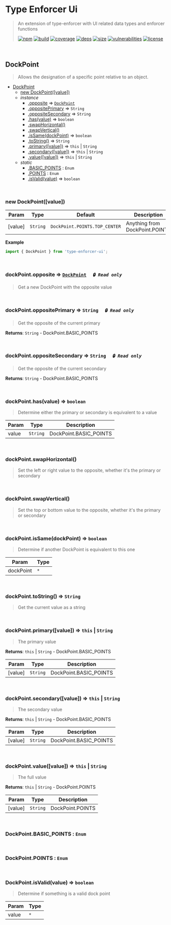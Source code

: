 # Type Enforcer Ui

> An extension of type-enforcer with UI related data types and enforcer functions
>
> [![npm][npm]][npm-url]
[![build][build]][build-url]
[![coverage][coverage]][coverage-url]
[![deps][deps]][deps-url]
[![size][size]][size-url]
[![vulnerabilities][vulnerabilities]][vulnerabilities-url]
[![license][license]][license-url]


<br><a name="DockPoint"></a>

## DockPoint
> Allows the designation of a specific point relative to an object.


* [DockPoint](#DockPoint)
    * [new DockPoint([value])](#new_DockPoint_new)
    * _instance_
        * [.opposite](#DockPoint+opposite) ⇒ [<code>DockPoint</code>](#DockPoint)
        * [.oppositePrimary](#DockPoint+oppositePrimary) ⇒ <code>String</code>
        * [.oppositeSecondary](#DockPoint+oppositeSecondary) ⇒ <code>String</code>
        * [.has(value)](#DockPoint+has) ⇒ <code>boolean</code>
        * [.swapHorizontal()](#DockPoint+swapHorizontal)
        * [.swapVertical()](#DockPoint+swapVertical)
        * [.isSame(dockPoint)](#DockPoint+isSame) ⇒ <code>boolean</code>
        * [.toString()](#DockPoint+toString) ⇒ <code>String</code>
        * [.primary([value])](#DockPoint+primary) ⇒ <code>this</code> \| <code>String</code>
        * [.secondary([value])](#DockPoint+secondary) ⇒ <code>this</code> \| <code>String</code>
        * [.value([value])](#DockPoint+value) ⇒ <code>this</code> \| <code>String</code>
    * _static_
        * [.BASIC_POINTS](#DockPoint.BASIC_POINTS) : <code>Enum</code>
        * [.POINTS](#DockPoint.POINTS) : <code>Enum</code>
        * [.isValid(value)](#DockPoint.isValid) ⇒ <code>boolean</code>


<br><a name="new_DockPoint_new"></a>

### new DockPoint([value])

| Param | Type | Default | Description |
| --- | --- | --- | --- |
| [value] | <code>String</code> | <code>DockPoint.POINTS.TOP_CENTER</code> | Anything from DockPoint.POINTS |

**Example**  
``` javascriptimport { DockPoint } from 'type-enforcer-ui';```

<br><a name="DockPoint+opposite"></a>

### dockPoint.opposite ⇒ [<code>DockPoint</code>](#DockPoint)&nbsp;&nbsp;&nbsp;&nbsp;&nbsp;_`🔒 Read only`_

> Get a new DockPoint with the opposite value


<br><a name="DockPoint+oppositePrimary"></a>

### dockPoint.oppositePrimary ⇒ <code>String</code>&nbsp;&nbsp;&nbsp;&nbsp;&nbsp;_`🔒 Read only`_

> Get the opposite of the current primary

**Returns**: <code>String</code> - DockPoint.BASIC_POINTS  

<br><a name="DockPoint+oppositeSecondary"></a>

### dockPoint.oppositeSecondary ⇒ <code>String</code>&nbsp;&nbsp;&nbsp;&nbsp;&nbsp;_`🔒 Read only`_

> Get the opposite of the current secondary

**Returns**: <code>String</code> - DockPoint.BASIC_POINTS  

<br><a name="DockPoint+has"></a>

### dockPoint.has(value) ⇒ <code>boolean</code>
> Determine either the primary or secondary is equivalent to a value


| Param | Type | Description |
| --- | --- | --- |
| value | <code>String</code> | DockPoint.BASIC_POINTS |


<br><a name="DockPoint+swapHorizontal"></a>

### dockPoint.swapHorizontal()
> Set the left or right value to the opposite, whether it's the primary or secondary


<br><a name="DockPoint+swapVertical"></a>

### dockPoint.swapVertical()
> Set the top or bottom value to the opposite, whether it's the primary or secondary


<br><a name="DockPoint+isSame"></a>

### dockPoint.isSame(dockPoint) ⇒ <code>boolean</code>
> Determine if another DockPoint is equivalent to this one


| Param | Type |
| --- | --- |
| dockPoint | <code>\*</code> | 


<br><a name="DockPoint+toString"></a>

### dockPoint.toString() ⇒ <code>String</code>
> Get the current value as a string


<br><a name="DockPoint+primary"></a>

### dockPoint.primary([value]) ⇒ <code>this</code> \| <code>String</code>
> The primary value

**Returns**: <code>this</code> \| <code>String</code> - DockPoint.BASIC_POINTS  

| Param | Type | Description |
| --- | --- | --- |
| [value] | <code>String</code> | DockPoint.BASIC_POINTS |


<br><a name="DockPoint+secondary"></a>

### dockPoint.secondary([value]) ⇒ <code>this</code> \| <code>String</code>
> The secondary value

**Returns**: <code>this</code> \| <code>String</code> - DockPoint.BASIC_POINTS  

| Param | Type | Description |
| --- | --- | --- |
| [value] | <code>String</code> | DockPoint.BASIC_POINTS |


<br><a name="DockPoint+value"></a>

### dockPoint.value([value]) ⇒ <code>this</code> \| <code>String</code>
> The full value

**Returns**: <code>this</code> \| <code>String</code> - DockPoint.POINTS  

| Param | Type | Description |
| --- | --- | --- |
| [value] | <code>String</code> | DockPoint.POINTS |


<br><a name="DockPoint.BASIC_POINTS"></a>

### DockPoint.BASIC\_POINTS : <code>Enum</code>

<br><a name="DockPoint.POINTS"></a>

### DockPoint.POINTS : <code>Enum</code>

<br><a name="DockPoint.isValid"></a>

### DockPoint.isValid(value) ⇒ <code>boolean</code>
> Determine if something is a valid dock point


| Param | Type |
| --- | --- |
| value | <code>\*</code> | 


[npm]: https://img.shields.io/npm/v/type-enforcer-ui.svg
[npm-url]: https://npmjs.com/package/type-enforcer-ui
[build]: https://travis-ci.org/DarrenPaulWright/type-enforcer-ui.svg?branch&#x3D;master
[build-url]: https://travis-ci.org/DarrenPaulWright/type-enforcer-ui
[coverage]: https://coveralls.io/repos/github/DarrenPaulWright/type-enforcer-ui/badge.svg?branch&#x3D;master
[coverage-url]: https://coveralls.io/github/DarrenPaulWright/type-enforcer-ui?branch&#x3D;master
[deps]: https://david-dm.org/darrenpaulwright/type-enforcer-ui.svg
[deps-url]: https://david-dm.org/darrenpaulwright/type-enforcer-ui
[size]: https://packagephobia.now.sh/badge?p&#x3D;type-enforcer-ui
[size-url]: https://packagephobia.now.sh/result?p&#x3D;type-enforcer-ui
[vulnerabilities]: https://snyk.io/test/github/DarrenPaulWright/type-enforcer-ui/badge.svg?targetFile&#x3D;package.json
[vulnerabilities-url]: https://snyk.io/test/github/DarrenPaulWright/type-enforcer-ui?targetFile&#x3D;package.json
[license]: https://img.shields.io/github/license/DarrenPaulWright/type-enforcer-ui.svg
[license-url]: https://npmjs.com/package/type-enforcer-ui/LICENSE.md
